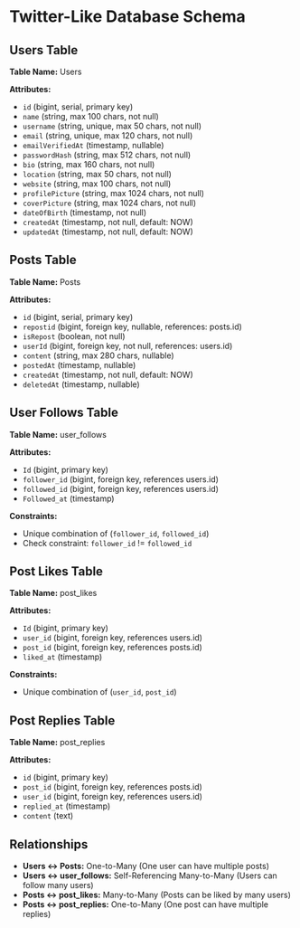 # Twitter-Like Database Schema

## Users Table

**Table Name:** Users

**Attributes:**

- `id` (bigint, serial, primary key)
- `name` (string, max 100 chars, not null)
- `username` (string, unique, max 50 chars, not null)
- `email` (string, unique, max 120 chars, not null)
- `emailVerifiedAt` (timestamp, nullable)
- `passwordHash` (string, max 512 chars, not null)
- `bio` (string, max 160 chars, not null)
- `location` (string, max 50 chars, not null)
- `website` (string, max 100 chars, not null)
- `profilePicture` (string, max 1024 chars, not null)
- `coverPicture` (string, max 1024 chars, not null)
- `dateOfBirth` (timestamp, not null)
- `createdAt` (timestamp, not null, default: NOW)
- `updatedAt` (timestamp, not null, default: NOW)

## Posts Table

**Table Name:** Posts

**Attributes:**

- `id` (bigint, serial, primary key)
- `repostid` (bigint, foreign key, nullable, references: posts.id)
- `isRepost` (boolean, not null)
- `userId` (bigint, foreign key, not null, references: users.id)
- `content` (string, max 280 chars, nullable)
- `postedAt` (timestamp, nullable)
- `createdAt` (timestamp, not null, default: NOW)
- `deletedAt` (timestamp, nullable)

## User Follows Table

**Table Name:** user_follows

**Attributes:**

- `Id` (bigint, primary key)
- `follower_id` (bigint, foreign key, references users.id)
- `followed_id` (bigint, foreign key, references users.id)
- `Followed_at` (timestamp)

**Constraints:**

- Unique combination of (`follower_id`, `followed_id`)
- Check constraint: `follower_id` != `followed_id`

## Post Likes Table

**Table Name:** post_likes

**Attributes:**

- `Id` (bigint, primary key)
- `user_id` (bigint, foreign key, references users.id)
- `post_id` (bigint, foreign key, references posts.id)
- `liked_at` (timestamp)

**Constraints:**

- Unique combination of (`user_id`, `post_id`)

## Post Replies Table

**Table Name:** post_replies

**Attributes:**

- `id` (bigint, primary key)
- `post_id` (bigint, foreign key, references posts.id)
- `user_id` (bigint, foreign key, references users.id)
- `replied_at` (timestamp)
- `content` (text)

## Relationships

- **Users <-> Posts:** One-to-Many (One user can have multiple posts)
- **Users <-> user_follows:** Self-Referencing Many-to-Many (Users can follow many users)
- **Posts <-> post_likes:** Many-to-Many (Posts can be liked by many users)
- **Posts <-> post_replies:** One-to-Many (One post can have multiple replies)

